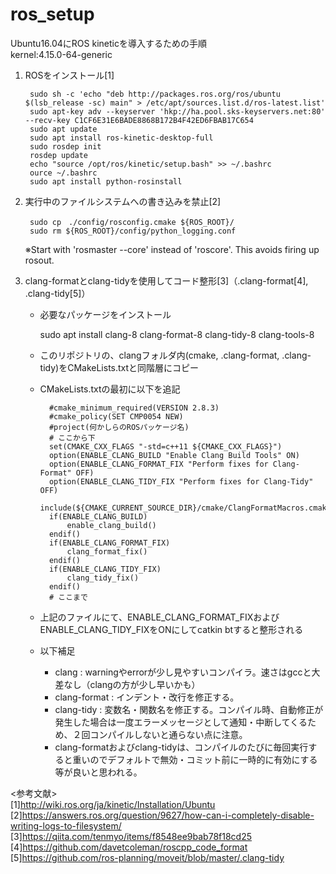 # ros_setup  
Ubuntu16.04にROS kineticを導入するための手順  
kernel:4.15.0-64-generic

1. ROSをインストール[1]

		sudo sh -c 'echo "deb http://packages.ros.org/ros/ubuntu $(lsb_release -sc) main" > /etc/apt/sources.list.d/ros-latest.list'
		sudo apt-key adv --keyserver 'hkp://ha.pool.sks-keyservers.net:80' --recv-key C1CF6E31E6BADE8868B172B4F42ED6FBAB17C654
		sudo apt update
		sudo apt install ros-kinetic-desktop-full
		sudo rosdep init
		rosdep update
		echo "source /opt/ros/kinetic/setup.bash" >> ~/.bashrc
		ource ~/.bashrc
		sudo apt install python-rosinstall

1. 実行中のファイルシステムへの書き込みを禁止[2]

		sudo cp　./config/rosconfig.cmake ${ROS_ROOT}/
		sudo rm ${ROS_ROOT}/config/python_logging.conf

    ※Start with 'rosmaster --core' instead of 'roscore'. This avoids firing up rosout.

1. clang-formatとclang-tidyを使用してコード整形[3]（.clang-format[4], .clang-tidy[5]）

	- 必要なパッケージをインストール
	
        sudo apt install clang-8 clang-format-8 clang-tidy-8 clang-tools-8

    - このリポジトリの、clangフォルダ内(cmake, .clang-format, .clang-tidy)をCMakeLists.txtと同階層にコピー
    - CMakeLists.txtの最初に以下を追記

			#cmake_minimum_required(VERSION 2.8.3)
			#cmake_policy(SET CMP0054 NEW)
			#project(何かしらのROSパッケージ名)
			# ここから下
			set(CMAKE_CXX_FLAGS "-std=c++11 ${CMAKE_CXX_FLAGS}")
			option(ENABLE_CLANG_BUILD "Enable Clang Build Tools" ON)
			option(ENABLE_CLANG_FORMAT_FIX "Perform fixes for Clang-Format" OFF)
			option(ENABLE_CLANG_TIDY_FIX "Perform fixes for Clang-Tidy" OFF)
			include(${CMAKE_CURRENT_SOURCE_DIR}/cmake/ClangFormatMacros.cmake)
			if(ENABLE_CLANG_BUILD)
				enable_clang_build()
			endif()
			if(ENABLE_CLANG_FORMAT_FIX)
				clang_format_fix()
			endif()
			if(ENABLE_CLANG_TIDY_FIX)
				clang_tidy_fix()
			endif()
			# ここまで

	- 上記のファイルにて、ENABLE_CLANG_FORMAT_FIXおよびENABLE_CLANG_TIDY_FIXをONにしてcatkin btすると整形される

	- 以下補足
	    - clang : warningやerrorが少し見やすいコンパイラ。速さはgccと大差なし（clangの方が少し早いかも）
	    - clang-format : インデント・改行を修正する。
	    - clang-tidy : 変数名・関数名を修正する。コンパイル時、自動修正が発生した場合は一度エラーメッセージとして通知・中断してくるため、２回コンパイルしないと通らない点に注意。
	    - clang-formatおよびclang-tidyは、コンパイルのたびに毎回実行すると重いのでデフォルトで無効・コミット前に一時的に有効にする等が良いと思われる。



 







<参考文献>  
[1]http://wiki.ros.org/ja/kinetic/Installation/Ubuntu  
[2]https://answers.ros.org/question/9627/how-can-i-completely-disable-writing-logs-to-filesystem/  
[3]https://qiita.com/tenmyo/items/f8548ee9bab78f18cd25    
[4]https://github.com/davetcoleman/roscpp_code_format  
[5]https://github.com/ros-planning/moveit/blob/master/.clang-tidy